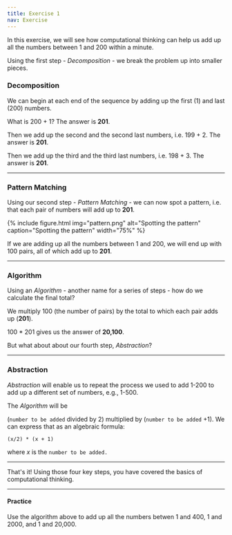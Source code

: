 ```yaml
---
title: Exercise 1
nav: Exercise
---
```


In this exercise, we will see how computational thinking can help us add up all the numbers between 1 and 200 within a minute.

Using the first step - *Decomposition* - we break the problem up into smaller pieces.

### Decomposition

We can begin at each end of the sequence by adding up the first (1) and last (200) numbers.

What is 200 + 1? The answer is **201**.

Then we add up the second and the second last numbers, i.e. 199 + 2. The answer is **201**.

Then we add up the third and the third last numbers, i.e. 198 + 3. The answer is **201**.

-------

### Pattern Matching

Using our second step - *Pattern Matching* - we can now spot a pattern, i.e. that each pair of numbers will add up to **201**.

{% include figure.html img="pattern.png" alt="Spotting the pattern" caption="Spotting the pattern" width="75%" %}

If we are adding up all the numbers between 1 and 200, we will end up with 100 pairs, all of which add up to **201**.

-------

### Algorithm

Using an *Algorithm* - another name for a series of steps - how do we calculate the final total?

We multiply 100 (the number of pairs) by the total to which each pair adds up (**201**).

100 * 201 gives us the answer of **20,100**.

But what about about our fourth step, *Abstraction*? 

-------

### Abstraction 

*Abstraction* will enable us to repeat the process we used to add 1-200 to add up a different set of numbers, e.g., 1-500.

The *Algorithm* will be 

(`number to be added` divided by 2) multiplied by (`number to be added` +1). We can express that as an algebraic formula:

`(x/2) * (x + 1)`

where *x* is the `number to be added.`

-------------

That's it! Using those four key steps, you have covered the basics of computational thinking.

---------

#### Practice

Use the algorithm above to add up all the numbers betwen 1 and 400, 1 and 2000, and 1 and 20,000.
